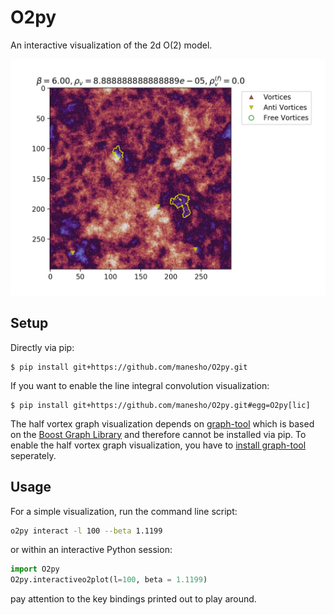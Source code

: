 # O2py
An interactive visualization of the 2d O(2) model.

![Alt text](ex.png?raw=true "Example")

## Setup
Directly via pip:
```console
$ pip install git+https://github.com/manesho/O2py.git 
```
If you want to enable the line integral convolution visualization:
```console
$ pip install git+https://github.com/manesho/O2py.git#egg=O2py[lic]
```

The half vortex graph visualization depends on [graph-tool](https://graph-tool.skewed.de/)
which is based on the [Boost Graph Library](https://www.boost.org/doc/libs/1_70_0/libs/graph/doc/index.html) and therefore cannot be installed via pip. To enable the half vortex graph visualization, you have to [install graph-tool](https://git.skewed.de/count0/graph-tool/wikis/installation-instructions) seperately.

## Usage 
For a simple visualization, run the command line script:

```bash
o2py interact -l 100 --beta 1.1199
```

or within an interactive Python session:
```python
import O2py
O2py.interactiveo2plot(l=100, beta = 1.1199)
```
pay attention to the key bindings printed out to play around.
